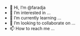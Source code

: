 - 👋 Hi, I’m @faradja
- 👀 I’m interested in ...
- 🌱 I’m currently learning ...
- 💞️ I’m looking to collaborate on ...
- 📫 How to reach me ...

<!---
faradja/faradja is a ✨ special ✨ repository because its `README.md` (this file) appears on your GitHub profile.
You can click the Preview link to take a look at your changes.
--->

